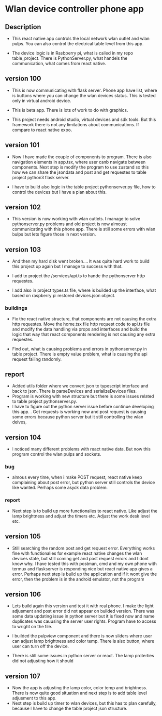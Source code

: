 # Wlan device controller phone app

## Description
- This react native app controls the local network wlan outlet and wlan pulps. You can also control the electrical table level from this app.

- The device logic is in Rasbperry pi, what is called in my repo table_project. There is PythonServer.py, what handels the communication, what comes from react native.

## version 100

- This is now communicating with flask server. Phone app have list, where is buttons where you can change the wlan devices status. This is tested only in virtual android device. 

- This is beta app. There is lots of work to do with graphics.
- This project needs android studio, virtual devices and sdk tools. But this framework there is not any limitations about communications. If compare to react native expo.

## version 101
- Now I have made the couple of components to program. There is also navigation elements in app.tsx, where user canb navigate between components. Next step is modify the program to use zustand so this how we can share the jsondata and post and get requestes to table project python3 flask server.

- I have to build also logic in the table project pythonserver.py file, how to control the devices but I have a plan about this.

## version 102
- This version is now working with wlan outlets. I manage to solve pythonserver.py problems and old project is now almoust communicating with this phone app. There is still some errors with wlan bulps but lets figure those in next version.

## version 103
- And then my hard disk went broken.... It was quite hard work to build this project up again but I manage to success with that.

- I add to project the /services/api.ts to hande the pythonserver http requestes.
- I add also in project types.ts file, where is builded up the interface, what based on raspberry pi restored devices.json object.

### buildings
- Fix the react native structure, that components are not causing the extra http requestes. Move the home.tsx file http request code to api.ts file and modify the data handling via props and interfaces and build the logic that way that react components rendering is not causing any extra requestes.

- Find out, what is causing problems and errors in pythonserver.py in table project. There is empty value problem, what is causing the api request failing randomly. 

## report

- Added utils folder where we convert json to typescript interface and back to json. There is parseDevices and serializeDevices files.
- Program is working with new structure but there is some issues related to table project pythonserver.py.
- I have to figure out the python server issue before continue developing this app.
. Get requests is working now and post request is causing some errors because python server but it still controlling the wlan deives,

## version 104

- I noticed many different problems with react native data. But now this program control the wlan pulps and sockets.

### bug
- almous every time, when i make POST request, react native keep complaining about post error, but python server still controls the device like wanted. Perhaps some asyck data problem.

### report
- Next step is to build up more functionalies to react native. Like adjust the lamp brightness and adjust the timers etc. Adjust the work desk level etc.

## version 105
- Still searching the random post and get request error. Everything works fine with functionalies for  example react native changes the wlan devices state, but still coming get and post request errors and I dont know why. I have tested this with postman, cmd and my own phone with termux and flaskserver is responding nice but react native app gives a error. Perhaps next step is build up the application and if it wont give the error, then the problem is in the android emulator, not the program

## version 106
- Lets build again this version and test it with real phone. I make the light adjusment and post error did not appear on builded version. There was some data updating issue in python server but it is fixed now and name duplicates was cauusing the server user rights. Program have to access to wright on the file.
- I builded the pulpview component and there is now sliders where user can adjust lamp brightness and color temp. There is also button, where user can turn off the device.

- There is still some issues in python server or react. The lamp proterties did not adjusting how it should

## version 107
- Now the app is adjusting the lamp color, color temp and brightness. There is now quite good situation and next step is to add table level adjusment to this app.
- Next step is build up timer to wlan devices, but this has to plan carefully, because I have to change the table project json structure.